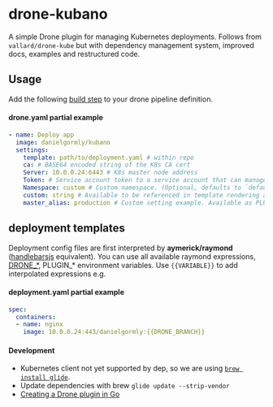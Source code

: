 # drone-kubano

A simple Drone plugin for managing Kubernetes deployments. Follows from `vallard/drone-kube` but with dependency management system, improved docs, examples and restructured code.

## Usage

Add the following [build step](https://docs.drone.io/user-guide/pipeline/steps/) to your drone pipeline definition.

#### drone.yaml partial example
```yml
- name: Deploy app
  image: danielgormly/kubano
  settings:
    template: path/to/deployment.yaml # within repo
    ca: # BASE64 encoded string of the K8s CA cert
    Server: 10.0.0.24:6443 # K8s master node address
    Token: # Service account token to a service account that can manage deployments
    Namespace: custom # Custom namespace. (Optional, defaults to `default`)
    custom: string # Available to be referenced in template rendering as PLUGIN_CUSTOM
    master_alias: production # Custom setting example. Available as PLUGIN_MASTER_ALIAS
```

## deployment templates

Deployment config files are first interpreted by **aymerick/raymond** ([handlebarsjs](http://handlebarsjs.com/) equivalent). You can use all available raymond expressions, [DRONE_*](https://docs.drone.io/reference/environ/), PLUGIN_* environment variables. Use `{{VARIABLE}}` to add interpolated expressions e.g.

#### deployment.yaml partial example
```yaml
spec:
  containers:
  - name: nginx
    image: 10.0.0.24:443/danielgormly:{{DRONE_BRANCH}}
```

#### Development
- Kubernetes client not yet supported by dep, so we are using
[`brew install glide`](https://github.com/Masterminds/glide).
- Update dependencies with brew `glide update --strip-vendor`
- [Creating a Drone plugin in Go](https://docs.drone.io/plugins/examples/golang/)
